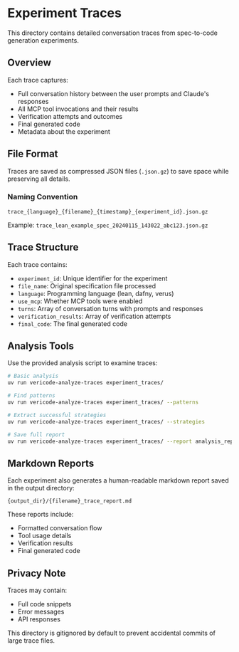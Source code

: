 # Experiment Traces

This directory contains detailed conversation traces from spec-to-code generation experiments.

## Overview

Each trace captures:
- Full conversation history between the user prompts and Claude's responses
- All MCP tool invocations and their results
- Verification attempts and outcomes
- Final generated code
- Metadata about the experiment

## File Format

Traces are saved as compressed JSON files (`.json.gz`) to save space while preserving all details.

### Naming Convention
```
trace_{language}_{filename}_{timestamp}_{experiment_id}.json.gz
```

Example: `trace_lean_example_spec_20240115_143022_abc123.json.gz`

## Trace Structure

Each trace contains:
- `experiment_id`: Unique identifier for the experiment
- `file_name`: Original specification file processed
- `language`: Programming language (lean, dafny, verus)
- `use_mcp`: Whether MCP tools were enabled
- `turns`: Array of conversation turns with prompts and responses
- `verification_results`: Array of verification attempts
- `final_code`: The final generated code

## Analysis Tools

Use the provided analysis script to examine traces:

```bash
# Basic analysis
uv run vericode-analyze-traces experiment_traces/

# Find patterns
uv run vericode-analyze-traces experiment_traces/ --patterns

# Extract successful strategies
uv run vericode-analyze-traces experiment_traces/ --strategies

# Save full report
uv run vericode-analyze-traces experiment_traces/ --report analysis_report.json
```

## Markdown Reports

Each experiment also generates a human-readable markdown report saved in the output directory:
```
{output_dir}/{filename}_trace_report.md
```

These reports include:
- Formatted conversation flow
- Tool usage details
- Verification results
- Final generated code

## Privacy Note

Traces may contain:
- Full code snippets
- Error messages
- API responses

This directory is gitignored by default to prevent accidental commits of large trace files.